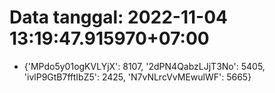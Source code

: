 # Data tanggal: 2022-11-04 13:19:47.915970+07:00

* {'MPdo5y01ogKVLYjX': 8107, '2dPN4QabzLJjT3No': 5405, 'ivlP9GtB7fftIbZ5': 2425, 'N7vNLrcVvMEwulWF': 5665}
